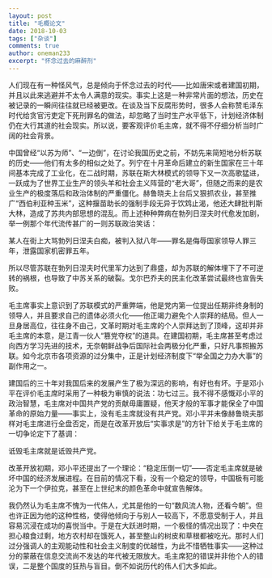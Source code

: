 ```yaml
---
layout: post
title: "毛概论文"
date: 2018-10-03
tags: ["杂谈"]
comments: true
author: oneman233
excerpt: "怀念过去的麻醉剂"
---
```


人们现在有一种怪风气，总是倾向于怀念过去的时代——比如唐宋或者建国初期，并且以此来逃避并不太令人满意的现实。事实上这是一种非常片面的想法，历史在被记录的一瞬间往往就已经被更改。在谈及当下反腐形势时，很多人会称赞毛泽东时代给贪官污吏定下死刑罪名的做法，却忽略了当时生产水平低下，计划经济体制仍在大行其道的社会现实。所以说，要客观评价毛主席，就不得不仔细分析当时广阔的社会背景。

中国曾经“以苏为师”、“一边倒”，在讨论我国历史之前，不妨先来简短地分析苏联的历史——他们有太多的相似之处了。列宁在十月革命后建立的新生国家在三十年间基本完成了工业化，在二战时期，苏联在斯大林模式的领导下又一次高歌猛进，一跃成为了世界工业生产的领头羊和社会主义阵营的“老大哥”，但随之而来的是农业生产的极度落后和政治体制的严重僵化。赫鲁晓夫上台后又狠抓农业，甚至推广“西伯利亚种玉米”，这种揠苗助长的强制手段无异于饮鸩止渴，他还大肆批判斯大林，造成了苏共内部思想的混乱。而上述种种弊病在勃列日涅夫时代愈发加剧，举一例那个年代流传甚广的一则苏联政治笑话：

某人在街上大骂勃列日涅夫白痴，被判入狱八年——罪名是侮辱国家领导人罪三年，泄露国家机密罪五年。

所以尽管苏联在勃列日涅夫时代里军力达到了鼎盛，却为苏联的解体埋下了不可逆转的祸根，也导致了中苏关系的破裂。戈尔巴乔夫的民主化改革尝试最终也宣告失败。

毛主席事实上意识到了苏联模式的严重弊端，他是党内第一位提出任期非终身制的领导人，并且要求自己的遗体必须火化——他正竭力避免个人崇拜的结局。但人一旦身居高位，往往身不由己，文革时期对毛主席的个人崇拜达到了顶峰，这却并非毛主席的本意，是江青一伙人“篡党夺权”的道具。在建国初期，毛主席甚至考虑过向西方学习先进的技术，无奈朝鲜战争后国际社会两极分化严重，只好凡事照搬苏联。如今北京市各项资源的过分集中，正是计划经济制度下“举全国之力办大事”的副作用之一。

建国后的三十年对我国后来的发展产生了极为深远的影响，有好也有坏。于是邓小平在评价毛主席时采用了一种极为审慎的说法：功七过三。我不得不感慨邓小平的政治智慧，毛主席对中国共产党的贡献毋庸置疑，他天才般的军事才能保全了中国革命的原始力量——事实上，没有毛主席就没有共产党。邓小平并未像赫鲁晓夫那样对毛主席进行全盘否定，而是在改革开放后“实事求是”的方针下给关于毛主席的一切争论定下了基调：

诋毁毛主席就是诋毁共产党。

改革开放初期，邓小平还提出了一个理论：“稳定压倒一切”——否定毛主席就是破坏中国的经济发展进程。在目前的情况下看，没有一个稳定的领导，中国极有可能沦为下一个伊拉克，甚至在上世纪末的颜色革命中就宣告解体。

我仍然认为毛主席不愧为一代伟人，尤其是他的一句“数风流人物，还看今朝”。但也许正因为他的这种性格，使得他倾向于与别人一较高下，不愿意受制于人，并且容易沉浸在成功的喜悦当中。于是在大跃进时期，一个极怪的情况出现了：中央在担心粮食过剩，地方农村却在饿死人，甚至整山的树皮和草根都被吃光。那时人们过分强调人的主观能动性和社会主义制度的优越性，为此不惜牺牲事实——这种过分的蒙蔽在信息交流尚不发达的年代被无限放大。毛主席犯的错误并非他个人的错误，二是整个国度的狂热与盲目。倒不如说历代的伟人们大多如此。